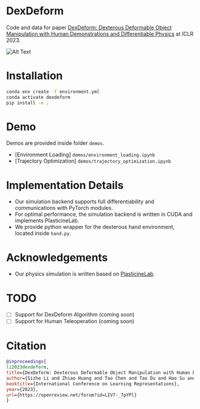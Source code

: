 # DexDeform
Code and data for paper [DexDeform: Dexterous Deformable Object Manipulation with Human Demonstrations and Differentiable Physics](https://openreview.net/pdf?id=LIV7-_7pYPl) at ICLR 2023.

![Alt Text](https://github.com/lester0866/DexDeform/blob/main/misc/flip.gif)

# Installation

```bash
conda env create -f environment.yml
conda activate dexdeform
pip install -e .
```

# Demo

Demos are provided inside folder `demos`.

- [Environment Loading] `demos/environment_loading.ipynb`
- [Trajectory Optimization] `demos/trajectory_optimization.ipynb`

# Implementation Details

- Our simulation backend supports full differentiability and communications with PyTorch modules.
- For optimal performance, the simulation backend is written in CUDA and implements PlasticineLab. 
- We provide python wrapper for the dexterous hand environment, located inside `hand.py`. 

# Acknowledgements

- Our physics simulation is written based on [PlasticineLab](https://github.com/hzaskywalker/PlasticineLab).

# TODO
- [ ] Support for DexDeform Algorithm (coming soon)
- [ ] Support for Human Teleoperation (coming soon)

# Citation

```bibtex
@inproceedings{
li2023dexdeform,
title={DexDeform: Dexterous Deformable Object Manipulation with Human Demonstrations and Differentiable Physics},
author={Sizhe Li and Zhiao Huang and Tao Chen and Tao Du and Hao Su and Joshua B. Tenenbaum and Chuang Gan},
booktitle={International Conference on Learning Representations},
year={2023},
url={https://openreview.net/forum?id=LIV7-_7pYPl}
}
```
